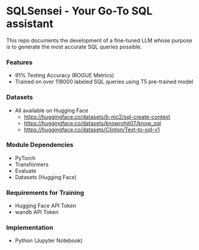 # SQLSensei - Your Go-To SQL assistant

This repo documents the development of a fine-tuned LLM whose purpose is to generate the most accurate SQL queries possible.

### Features
- 91% Testing Accuracy (ROGUE Metrics)
- Trained on over 118000 labeled SQL queries using T5 pre-trained model

### Datasets
- All available on Hugging Face
  - https://huggingface.co/datasets/b-mc2/sql-create-context
  - https://huggingface.co/datasets/knowrohit07/know_sql
  - https://huggingface.co/datasets/Clinton/Text-to-sql-v1

### Module Dependencies
- PyTorch
- Transformers
- Evaluate
- Datasets (Hugging Face)

### Requirements for Training
- Hugging Face API Token
- wandb API Token

### Implementation
- Python (Jupyter Notebook)

